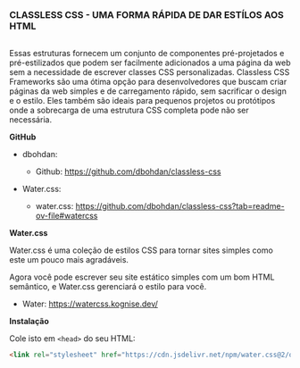 ##
### CLASSLESS CSS - UMA FORMA RÁPIDA DE DAR ESTÍLOS AOS HTML
##


Essas estruturas fornecem um conjunto de componentes pré-projetados e pré-estilizados que podem ser facilmente adicionados a uma página da web sem a necessidade de escrever classes CSS personalizadas. Classless CSS Frameworks são uma ótima opção para desenvolvedores que buscam criar páginas da web simples e de carregamento rápido, sem sacrificar o design e o estilo. Eles também são ideais para pequenos projetos ou protótipos onde a sobrecarga de uma estrutura CSS completa pode não ser necessária.


**GitHub**

- dbohdan:
    - Github: https://github.com/dbohdan/classless-css

- Water.css:
    - water.css: https://github.com/dbohdan/classless-css?tab=readme-ov-file#watercss

**Water.css**

Water.css é uma coleção de estilos CSS para tornar sites simples como este um pouco mais agradáveis.

Agora você pode escrever seu site estático simples com um bom HTML semântico, e Water.css gerenciará o estilo para você.

- Water: https://watercss.kognise.dev/


**Instalação**

Cole isto em `<head>` do seu HTML:

```html
<link rel="stylesheet" href="https://cdn.jsdelivr.net/npm/water.css@2/out/water.css">
```


